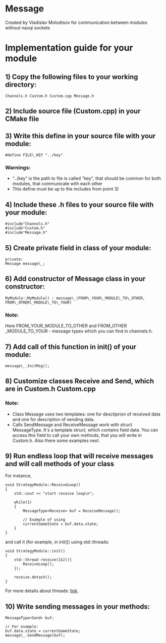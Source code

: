 # Message

Created by Vladislav Molodtsov for communication between modules without naoqi sockets

# Implementation guide for your module

## 1) Copy the following files to your working directory:

```
Channels.h Custom.h Custom.cpp Message.h
```

## 2) Include source file (Custom.cpp) in your CMake file

## 3) Write this define in your source file with your module:

```
#define FILE\_KEY "../key"
```

### Warnings: 
* "../key" is the path to file is called "key", that
should be common for both modules, that communicate with each other
* This define must be up to the includes from point 3)

## 4) Include these .h files to your source file with your module:

```
#include"Channels.h"
#include"Custom.h"
#include"Message.h"
```

## 5) Create private field in class of your module:

```
private:
Message message\_;
```

## 6) Add constructor of Message class in your constructor:

```
MyModule::MyModule() : message\_(FROM\_YOUR\_MODULE\_TO\_OTHER, FROM\_OTHER\_MODULE\_TO\_YOUR)
```

### Note:
Here FROM\_YOUR\_MODULE\_TO\_OTHER and FROM\_OTHER    \_MODULE\_TO\_YOUR - message types which you can find in channels.h.

## 7) Add call of this function in init() of your module:

```
message\_.InitMsg();
```

## 8) Customize classes Receive and Send, which are in Custom.h Custom.cpp

### Note:
* Class Message uses two templates: one for desctiprion
of received data and one for description of sending data.
* Calls SendMessage and ReceiveMessage work with struct MessageType<T>. It's a template struct, which
contains field data. You can access this field to call your own
methods, that you will write in Custom.h. Also there some examples
next.

## 9) Run endless loop that will receive messages and will call methods of your class

For instance,

```
void StrategyModule::ReceiveLoop()
{
    std::cout << "start receive loop\n";

    while(1)
    {
        MessageType<Receive> buf = ReceiveMessage();

        // Example of using
        currentGameState = buf.data.state;
    }
}
```

and call it (for example, in init()) using std::threads:

```
void StrategyModule::init()
{
    std::thread receive([&](){
        ReceiveLoop();
    });

    receive.detach();
}
```

For more details about threads: [link](//https://en.cppreference.com/w/cpp/thread/thread/detach).

## 10) Write sending messages in your methods:

```
MessageType<Send> buf;

// For example:
buf.data.state = currentGameState;
message\_.SendMessage(buf);
```

